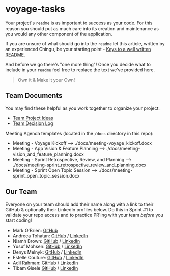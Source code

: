 # voyage-tasks

Your project's `readme` is as important to success as your code. For 
this reason you should put as much care into its creation and maintenance
as you would any other component of the application.

If you are unsure of what should go into the `readme` let this article,
written by an experienced Chingu, be your starting point - 
[Keys to a well written README](https://tinyurl.com/yk3wubft).

And before we go there's "one more thing"! Once you decide what to include
in your `readme` feel free to replace the text we've provided here.

> Own it & Make it your Own!

## Team Documents

You may find these helpful as you work together to organize your project.

- [Team Project Ideas](./docs/team_project_ideas.md)
- [Team Decision Log](./docs/team_decision_log.md)

Meeting Agenda templates (located in the `/docs` directory in this repo):

- Meeting - Voyage Kickoff --> ./docs/meeting-voyage_kickoff.docx
- Meeting - App Vision & Feature Planning --> ./docs/meeting-vision_and_feature_planning.docx
- Meeting - Sprint Retrospective, Review, and Planning --> ./docs/meeting-sprint_retrospective_review_and_planning.docx
- Meeting - Sprint Open Topic Session --> ./docs/meeting-sprint_open_topic_session.docx

## Our Team

Everyone on your team should add their name along with a link to their GitHub
& optionally their LinkedIn profiles below. Do this in Sprint #1 to validate
your repo access and to practice PR'ing with your team *before* you start
coding!

- Mark O'Brien: [GitHub](https://github.com/thenotoriousob)
- Andreea Tohatan: [GitHub](https://github.com/Andreea-A-T) / [LinkedIn](https://linkedin.com/in/andreea-anamaria-tohatan/)
- Niamh Brown: [GitHub](https://github.com/NiamhBrown) / [LinkedIn](https://www.linkedin.com/in/niamh-brown1/)
- Yusuf Mohsen: [GitHub](https://github.com/yusufmohsiin) / [LinkedIn](https://www.linkedin.com/in/yusuf-mohsiin/)
- Denys Melnyk: [GitHub](https://github.com/TheDrakl) / [LinkedIn](https://www.linkedin.com/in/denys-melnyk7/)
- Estelle Couture: [GitHub](https://github.com/Escargotte) / [LinkedIn](https://www.linkedin.com/in/estelle-couture-41422b47/)
- Adil Rahman: [GitHub](https://github.com/adil-rahman1) / [LinkedIn](https://www.linkedin.com/in/adil-rahman1/)
- Tibam Gisele [GitHub](https://github.com/Gisele-1) / [LinkedIn](https://www.linkedin.com/in/tibam-gisele-684781129)
